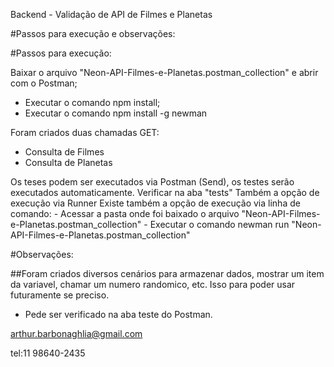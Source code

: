 
Backend - Validação de API de Filmes e Planetas

#Passos para execução e observações:

#Passos para execução:

Baixar o arquivo "Neon-API-Filmes-e-Planetas.postman_collection" e abrir com o Postman;
 - Executar o comando npm install;
 - Executar o comando npm install -g newman

Foram criados duas chamadas GET:

 - Consulta de Filmes
 - Consulta de Planetas
 
Os teses podem ser executados via Postman (Send), os testes serão executados automaticamente. Verificar na aba "tests"
Também a opção de execução via Runner
Existe também a opção de execução via linha de comando:
    - Acessar a pasta onde foi baixado o arquivo "Neon-API-Filmes-e-Planetas.postman_collection"
     - Executar o comando newman run "Neon-API-Filmes-e-Planetas.postman_collection"
    
    
#Observações:

##Foram criados diversos cenários para armazenar dados, mostrar um item da variavel, chamar um numero randomico, etc.
Isso para poder usar futuramente se preciso.
 - Pede ser verificado na aba teste do Postman.




 
 arthur.barbonaghlia@gmail.com
 
 tel:11 98640-2435
    
    
   
   



